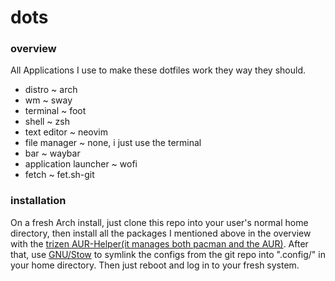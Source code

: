 # dots

### overview

All Applications I use to make these dotfiles work they way they should.

* distro ~ arch
* wm ~ sway
* terminal ~ foot
* shell ~ zsh
* text editor ~ neovim
* file manager ~ none, i just use the terminal
* bar ~ waybar
* application launcher ~ wofi
* fetch ~ fet.sh-git

### installation

On a fresh Arch install, just clone this repo into your user's normal home directory, then install all the packages I mentioned above in the overview with the [trizen AUR-Helper(it manages both pacman and the AUR)](https://github.com/trizen/trizen). After that, use [GNU/Stow](https://www.gnu.org/software/stow/) to symlink the configs from the git repo into ".config/" in your home directory. Then just reboot and log in to your fresh system.
